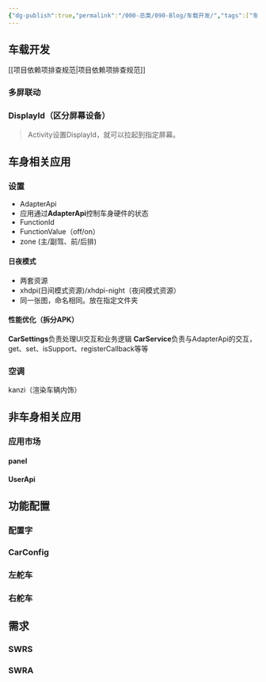 ```yaml
---
{"dg-publish":true,"permalink":"/000-总类/090-Blog/车载开发/","tags":["车载开发"],"noteIcon":""}
---
```


## 车载开发
[[项目依赖项排查规范\|项目依赖项排查规范]]
### 多屏联动
### DisplayId（区分屏幕设备）
>Activity设置DisplayId，就可以拉起到指定屏幕。

## 车身相关应用
### 设置
- AdapterApi
- 应用通过**AdapterApi**控制车身硬件的状态
- FunctionId
- FunctionValue（off/on）
- zone (主/副驾、前/后排)

#### 日夜模式
- 两套资源
- xhdpi(日间模式资源)/xhdpi-night（夜间模式资源）
- 同一张图，命名相同。放在指定文件夹

#### 性能优化（拆分APK）
**CarSettings**负责处理UI交互和业务逻辑
**CarService**负责与AdapterApi的交互，get、set、isSupport、registerCallback等等

### 空调
kanzi（渲染车辆内饰）


## 非车身相关应用
### 应用市场
#### panel

#### UserApi


## 功能配置

### 配置字



### CarConfig

### 左舵车

### 右舵车

## 需求

### SWRS

### SWRA